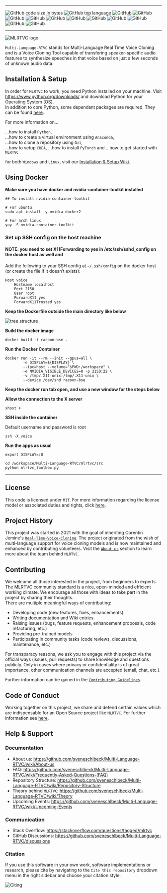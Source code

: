 *****
![GitHub code size in bytes](https://img.shields.io/github/languages/code-size/sveneschlbeck/Multi-Language-RTVC)
![GitHub top language](https://img.shields.io/github/languages/top/sveneschlbeck/Multi-Language-RTVC)
![GitHub](https://img.shields.io/github/issues/sveneschlbeck/Multi-Language-RTVC)
![GitHub](https://img.shields.io/github/issues-pr/sveneschlbeck/Multi-Language-RTVC?color=orange)
![GitHub](https://img.shields.io/github/stars/sveneschlbeck/Multi-Language-RTVC?style=social)
![GitHub](https://img.shields.io/github/forks/sveneschlbeck/Multi-Language-RTVC?style=social)
![GitHub](https://img.shields.io/github/repo-size/sveneschlbeck/Multi-Language-RTVC)
![GitHub](https://img.shields.io/tokei/lines/github/sveneschlbeck/Multi-Language-RTVC)
![GitHub](https://img.shields.io/github/contributors/sveneschlbeck/Multi-Language-RTVC)
![GitHub](https://img.shields.io/badge/Since-2021-brightgreen)
![GitHub](https://img.shields.io/badge/License-MIT-brown.svg)
![GitHub](https://img.shields.io/github/workflow/status/sveneschlbeck/Multi-Language-RTVC/Lint)
![GitHub](https://img.shields.io/badge/code%20style-black-black)
*****

![MLRTVC logo](img/MLRTVC_readme.png)

``Multi-Language-RTVC`` stands for Multi-Language Real Time Voice Cloning and is a Voice Cloning Tool capable
of transfering speaker-specific audio features to synthesize speeches in that voice based on just a few
seconds of unknown audio data.

## Installation & Setup
In order for ``MLRTVC`` to work, you need Python installed on your machine. Visit https://www.python.org/downloads/ and download
Python for your Operating System (OS).  
In addition to core Python, some dependant packages are required. They can be found [here](environment.yml).

For more information on...

...how to install ``Python``,  
...how to create a virtual environment using ``Anaconda``,  
...how to clone a repository using ``Git``,  
...how to setup ``CUDA``,
...how to install ``PyTorch`` and
...how to get started with ``MLRTVC``  

for both ``Windows`` and ``Linux``, visit our [Installation & Setup Wiki](https://github.com/sveneschlbeck/Multi-Language-RTVC/wiki/Installation-&-Setup).

## Using Docker

**Make sure you have docker and nvidia-container-toolkit installed**

```
## To install nvidia-container-toolkit

# For ubuntu
sudo apt install -y nvidia-docker2

# For arch linux
yay -S nvidia-container-toolkit
```

### Set up SSH config on the host machine

#### NOTE: you need to set X11Forwarding to yes in /etc/ssh/sshd_config on the docker host as well and 
Add the following to your SSH config at `~/.ssh/config` on the docker host (or create the file if it doesn’t exists):

```
Host voice
    Hostname localhost
    Port 2150
    User root
    ForwardX11 yes
    ForwardX11Trusted yes
```


**Keep the Dockerfile outside the main directory like below**

![tree structure](https://user-images.githubusercontent.com/6279035/147375101-4b2df8fe-8d83-4c7f-bd91-7db60ded0abc.png)

**Build the docker image**

```
docker build -t racoon-bse . 
```

**Run the Docker Container**

```
docker run -it --rm --init --gpus=all \
        -e DISPLAY=${DISPLAY} \
        --ipc=host --volume="$PWD:/workspace" \
        -e NVIDIA_VISIBLE_DEVICES=0 -p 2150:22 \
        -v /tmp/.X11-unix:/tmp/.X11-unix \
        --device /dev/snd racoon-bse
```

**Keep the docker run tab open, and use a new window for the steps below**

**Allow the connection to the X server**

```
xhost + 
```

**SSH inside the container**

Default username and password is root
```
ssh -X voice
```

**Run the apps as usual**

```
export DISPLAY=:0

cd /workspace/Multi-Language-RTVC/mlrtvc/src
python mlrtvc_toolbox.py
```

---

## License

This code is licensed under ``MIT``. For more information regarding the license model or
associated duties and rights, click [here](LICENSE.md).

## Project History

This project was started in 2021 with the goal of inheriting Corentin Jemine's [``Real-Time-Voice-Cloning``](https://github.com/CorentinJ/Real-Time-Voice-Cloning).
The project originated from the wish of multi-language support for voice cloning models and is now
maintained and enhanced by contributing volunteers. Visit the [``About us``](https://github.com/sveneschlbeck/Multi-Language-RTVC/wiki/About-us) section to learn more about the team behind ``MLRTVC``.

## Contributing

We welcome all those interested in the project, from beginners to experts. The MLRTVC community standard is
a nice, open-minded and efficient working climate. We encourage all those with ideas to take part in the
project by sharing their thoughts.  
There are multiple meaningful ways of contributing:

- Developing code (new features, fixes, enhancements)
- Writing documentation and Wiki entries
- Raising issues (bugs, feature requests, enhancement proposals, code refacturing, etc.)
- Providing pre-trained models
- Participating in community tasks (code reviews, discussions, maintenance, etc.)

For transparacy reasons, we ask you to engage with this project via the official ways (issues, pull requests)
to share knowledge and questions publicly. Only in cases where privacy or confidentiality is of great importance,
other communication channels are accepted (email, chat, etc.).

Further information can be gained in the [``Contributing Guidelines``](CONTRIBUTING.md).

## Code of Conduct

Working together on this project, we share and defend certain values which are indispensable
for an Open Source project like ``MLRTVC``. For further information see [here](https://github.com/sveneschlbeck/Multi-Language-RTVC/blob/main/CODE_OF_CONDUCT.md).

## Help & Support

### Documentation

- About us: https://github.com/sveneschlbeck/Multi-Language-RTVC/wiki/About-us
- FAQ: https://github.com/sveneschlbeck/Multi-Language-RTVC/wiki/Frequently-Asked-Questions-(FAQ)
- Repository Structure: https://github.com/sveneschlbeck/Multi-Language-RTVC/wiki/Repository-Structure
- Theory behind ``MLRTVC``: https://github.com/sveneschlbeck/Multi-Language-RTVC/wiki/Theory
- Upcoming Events: https://github.com/sveneschlbeck/Multi-Language-RTVC/wiki/Upcoming-Events  

### Communication

- Stack Overflow: https://stackoverflow.com/questions/tagged/mlrtvc
- GitHub Discussions: https://github.com/sveneschlbeck/Multi-Language-RTVC/discussions

### Citation

If you use this software in your own work, software implementations or research, please cite by navigating to the ``Cite this repository`` dropdown menu
in the right sidebar and choose your citation style.

![Citing](img/citing.png)
